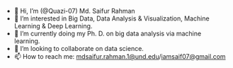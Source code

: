 - 👋 Hi, I’m (@Quazi-07) Md. Saifur Rahman
- 👀 I’m interested in Big Data, Data Analysis & Visualization, Machine Learning & Deep Learning.
- 🌱 I’m currently doing my Ph. D. on big data analysis via machine learning.
- 💞️ I’m looking to collaborate on data science.
- 📫 How to reach me: mdsaifur.rahman.1@und.edu/iamsaif07@gmail.com

<!---
Quazi-07/Quazi-07 is a ✨ special ✨ repository because its `README.md` (this file) appears on your GitHub profile.
You can click the Preview link to take a look at your changes.
--->
